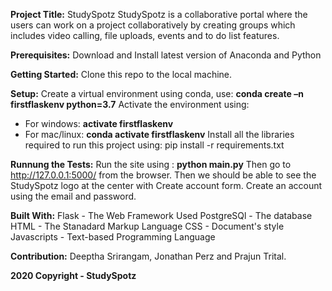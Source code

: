 **Project Title:** StudySpotz
StudySpotz is a collaborative portal where the users can work on a project collaboratively by creating groups which includes video calling, file uploads, events and to do list features.


**Prerequisites:**
Download and Install latest version of Anaconda and Python 


**Getting Started:**
Clone this repo to the local machine.


**Setup:**
Create a virtual environment using conda, use: **conda create –n firstflaskenv python=3.7**
Activate the environment using: 
- For windows: **activate firstflaskenv**
- For mac/linux: **conda activate firstflaskenv**
Install all the libraries required to run this project using: pip install -r requirements.txt


**Runnung the Tests:**
Run the site using : **python main.py**
Then go to http://127.0.0.1:5000/ from the browser.
Then we should be able to see the StudySpotz logo at the center with Create account form.
Create an account using the email and password.


**Built With:**
Flask - The Web Framework Used
PostgreSQl - The database
HTML - The Stanadard Markup Language
CSS - Document's style
Javascripts - Text-based Programming Language


**Contribution:**
Deeptha Srirangam, Jonathan Perz and Prajun Trital.

**2020 Copyright - StudySpotz**


